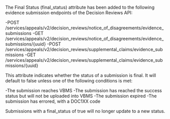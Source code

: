The Final Status (final_status) attribute has been added to the following evidence submission endpoints of the Decision Reviews API:

-POST /services/appeals/v2/decision_reviews/notice_of_disagreements/evidence_submissions
-GET /services/appeals/v2/decision_reviews/notice_of_disagreements/evidence_submissions/{uuid}
-POST /services/appeals/v2/decision_reviews/supplemental_claims/evidence_submissions
-GET /services/appeals/v2/decision_reviews/supplemental_claims/evidence_submissions/{uuid} 

This attribute indicates whether the status of a submission is final. It will default to false unless one of the following conditions is met:

-The submission reaches VBMS
-The submission has reached the success status but will not be uploaded into VBMS
-The submission expired
-The submission has errored, with a DOC1XX code

Submissions with a final_status of true will no longer update to a new status.
